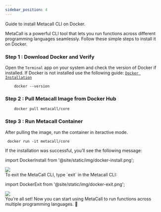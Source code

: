 ```yaml
---
sidebar_position: 4
---
```


Guide to install Metacall CLI on Docker.

MetaCall is a powerful CLI tool that lets you run functions across different programming languages seamlessly. Follow these simple steps to install it on Docker.

### Step 1 : Download Docker and Verify ###

Open the `Terminal` app on your system and check the version of Docker if installed. If Docker is not installed use the following guide: <a href="https://docs.docker.com/engine/install/" target="_blank">`Docker Installation`</a>

```
    docker --version
```

### Step 2 : Pull Metacall Image from Docker Hub ###

```
    docker pull metacall/core
```

### Step 3 : Run Metacall Container ###

After pulling the image, run the container in iteractive mode.

```
 docker run -it metacall/core
```

If the installation was successful, you’ll see the following message:

import DockerInstall from '@site/static/img/docker-install.png';

<img src={DockerInstall} />
<br/>
To exit the MetaCall CLI, type `exit` in the Metacall CLI:

import DockerExit from '@site/static/img/docker-exit.png';

<img src={DockerExit} />
<br/>
You’re all set! Now you can start using MetaCall to run functions across multiple programming languages. 🚀
